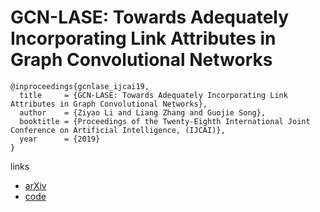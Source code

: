 # GCN-LASE: Towards Adequately Incorporating Link Attributes in Graph Convolutional Networks

```
@inproceedings{gcnlase_ijcai19,
  title     = {GCN-LASE: Towards Adequately Incorporating Link Attributes in Graph Convolutional Networks},
  author    = {Ziyao Li and Liang Zhang and Guojie Song},
  booktitle = {Proceedings of the Twenty-Eighth International Joint Conference on Artificial Intelligence, (IJCAI)},            
  year      = {2019}
}
```

links
- [arXiv](https://arxiv.org/abs/1902.09817)
- [code](https://github.com/ZiyaoLi/GCN-LASE)

